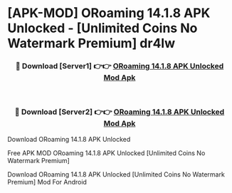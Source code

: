 # [APK-MOD] ORoaming 14.1.8 APK Unlocked - [Unlimited Coins No Watermark Premium] dr4lw



<div align="center">
<h3>🔴 Download [Server1] 👉👉 <a href="https://momento.my/?title=ORoaming_14.1.8_APK_Unlocked">ORoaming 14.1.8 APK Unlocked Mod Apk</a></h3><br>

<h3>🔴 Download [Server2] 👉👉 <a href="https://momento.my/?title=ORoaming_14.1.8_APK_Unlocked">ORoaming 14.1.8 APK Unlocked Mod Apk</a></h3>
</div>



Download ORoaming 14.1.8 APK Unlocked 

Free APK MOD ORoaming 14.1.8 APK Unlocked [Unlimited Coins No Watermark Premium]

Download ORoaming 14.1.8 APK Unlocked [Unlimited Coins No Watermark Premium] Mod For Android
